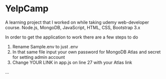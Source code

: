 # YelpCamp
A learning project that I worked on while taking udemy web-developer course.
Node.js, MongoDB, JavaScript, HTML, CSS, Bootstrap 3.x

In order to get the application to work there are a few steps to do
1. Rename Sample.env to just .env
2. In that same file input your own password for MongoDB Atlas and secret for setting admin account
3. Change YOUR LINK in app.js on line 27 with your Atlas link

...
